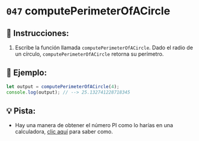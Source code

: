 # `047` computePerimeterOfACircle

## 📝 Instrucciones:

1. Escribe la función llamada `computePerimeterOfACircle`. Dado el radio de un círculo, `computePerimeterOfACircle` retorna su perímetro.

## 📎 Ejemplo:

```Javascript
let output = computePerimeterOfACircle(4);
console.log(output); // --> 25.132741228718345
```

## 💡 Pista:

+ Hay una manera de obtener el número PI como lo harías en una calculadora, [clic aquí](https://www.w3schools.com/jsref/jsref_pi.asp) para saber como.
